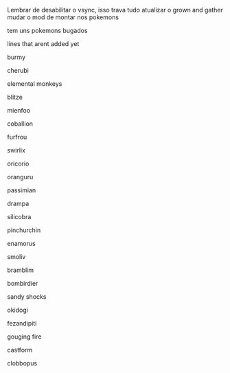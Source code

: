 Lembrar de desabilitar o vsync, isso trava tudo
atualizar o grown and gather
mudar o mod de montar nos pokemons

tem uns pokemons bugados



lines that arent added yet

burmy

cherubi

elemental monkeys

blitze

mienfoo

coballion

furfrou

swirlix

oricorio

oranguru

passimian

drampa

silicobra

pinchurchin

enamorus

smoliv

bramblim

bombirdier

sandy shocks

okidogi

fezandipiti

gouging fire

castform

clobbopus
